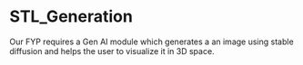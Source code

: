 # STL_Generation
Our FYP requires a Gen AI module which generates a an image using stable diffusion and helps the user to visualize it in 3D space.

